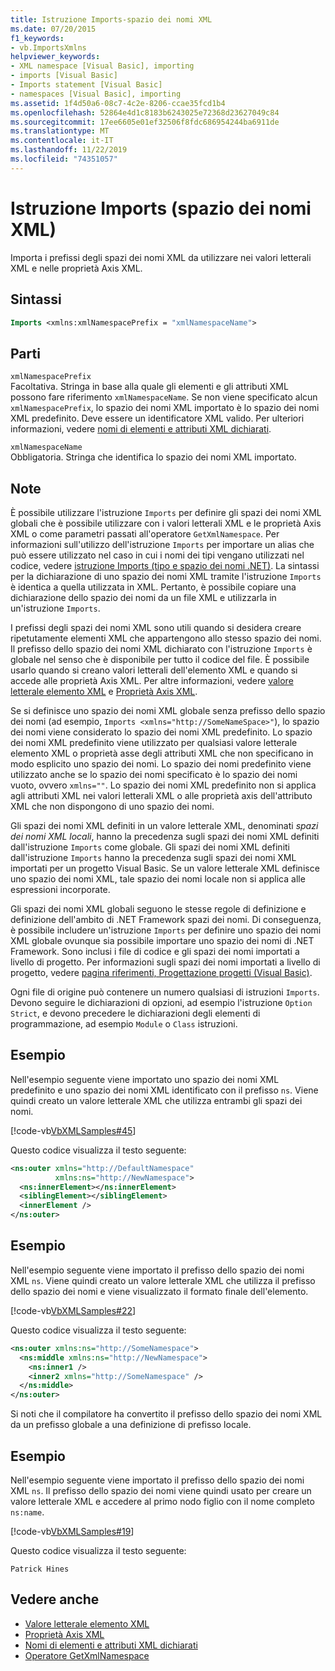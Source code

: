 ```yaml
---
title: Istruzione Imports-spazio dei nomi XML
ms.date: 07/20/2015
f1_keywords:
- vb.ImportsXmlns
helpviewer_keywords:
- XML namespace [Visual Basic], importing
- imports [Visual Basic]
- Imports statement [Visual Basic]
- namespaces [Visual Basic], importing
ms.assetid: 1f4d50a6-08c7-4c2e-8206-ccae35fcd1b4
ms.openlocfilehash: 52864e4d1c8183b6243025e72368d23627049c84
ms.sourcegitcommit: 17ee6605e01ef32506f8fdc686954244ba6911de
ms.translationtype: MT
ms.contentlocale: it-IT
ms.lasthandoff: 11/22/2019
ms.locfileid: "74351057"
---
```

# <a name="imports-statement-xml-namespace"></a>Istruzione Imports (spazio dei nomi XML)

Importa i prefissi degli spazi dei nomi XML da utilizzare nei valori letterali XML e nelle proprietà Axis XML.

## <a name="syntax"></a>Sintassi

```vb
Imports <xmlns:xmlNamespacePrefix = "xmlNamespaceName">
```

## <a name="parts"></a>Parti

`xmlNamespacePrefix`  
Facoltativa. Stringa in base alla quale gli elementi e gli attributi XML possono fare riferimento `xmlNamespaceName`. Se non viene specificato alcun `xmlNamespacePrefix`, lo spazio dei nomi XML importato è lo spazio dei nomi XML predefinito. Deve essere un identificatore XML valido. Per ulteriori informazioni, vedere [nomi di elementi e attributi XML dichiarati](../../../visual-basic/programming-guide/language-features/xml/names-of-declared-xml-elements-and-attributes.md).

`xmlNamespaceName`  
Obbligatoria. Stringa che identifica lo spazio dei nomi XML importato.

## <a name="remarks"></a>Note

È possibile utilizzare l'istruzione `Imports` per definire gli spazi dei nomi XML globali che è possibile utilizzare con i valori letterali XML e le proprietà Axis XML o come parametri passati all'operatore `GetXmlNamespace`. Per informazioni sull'utilizzo dell'istruzione `Imports` per importare un alias che può essere utilizzato nel caso in cui i nomi dei tipi vengano utilizzati nel codice, vedere [istruzione Imports (tipo e spazio dei nomi .NET)](../../../visual-basic/language-reference/statements/imports-statement-net-namespace-and-type.md). La sintassi per la dichiarazione di uno spazio dei nomi XML tramite l'istruzione `Imports` è identica a quella utilizzata in XML. Pertanto, è possibile copiare una dichiarazione dello spazio dei nomi da un file XML e utilizzarla in un'istruzione `Imports`.

I prefissi degli spazi dei nomi XML sono utili quando si desidera creare ripetutamente elementi XML che appartengono allo stesso spazio dei nomi. Il prefisso dello spazio dei nomi XML dichiarato con l'istruzione `Imports` è globale nel senso che è disponibile per tutto il codice del file. È possibile usarlo quando si creano valori letterali dell'elemento XML e quando si accede alle proprietà Axis XML. Per altre informazioni, vedere [valore letterale elemento XML](../../../visual-basic/language-reference/xml-literals/xml-element-literal.md) e [Proprietà Axis XML](../../../visual-basic/language-reference/xml-axis/index.md).

Se si definisce uno spazio dei nomi XML globale senza prefisso dello spazio dei nomi (ad esempio, `Imports <xmlns="http://SomeNameSpace>"`), lo spazio dei nomi viene considerato lo spazio dei nomi XML predefinito. Lo spazio dei nomi XML predefinito viene utilizzato per qualsiasi valore letterale elemento XML o proprietà asse degli attributi XML che non specificano in modo esplicito uno spazio dei nomi. Lo spazio dei nomi predefinito viene utilizzato anche se lo spazio dei nomi specificato è lo spazio dei nomi vuoto, ovvero `xmlns=""`. Lo spazio dei nomi XML predefinito non si applica agli attributi XML nei valori letterali XML o alle proprietà axis dell'attributo XML che non dispongono di uno spazio dei nomi.

Gli spazi dei nomi XML definiti in un valore letterale XML, denominati *spazi dei nomi XML locali*, hanno la precedenza sugli spazi dei nomi XML definiti dall'istruzione `Imports` come globale. Gli spazi dei nomi XML definiti dall'istruzione `Imports` hanno la precedenza sugli spazi dei nomi XML importati per un progetto Visual Basic. Se un valore letterale XML definisce uno spazio dei nomi XML, tale spazio dei nomi locale non si applica alle espressioni incorporate.

Gli spazi dei nomi XML globali seguono le stesse regole di definizione e definizione dell'ambito di .NET Framework spazi dei nomi. Di conseguenza, è possibile includere un'istruzione `Imports` per definire uno spazio dei nomi XML globale ovunque sia possibile importare uno spazio dei nomi di .NET Framework. Sono inclusi i file di codice e gli spazi dei nomi importati a livello di progetto. Per informazioni sugli spazi dei nomi importati a livello di progetto, vedere [pagina riferimenti, Progettazione progetti (Visual Basic)](/visualstudio/ide/reference/references-page-project-designer-visual-basic).

Ogni file di origine può contenere un numero qualsiasi di istruzioni `Imports`. Devono seguire le dichiarazioni di opzioni, ad esempio l'istruzione `Option Strict`, e devono precedere le dichiarazioni degli elementi di programmazione, ad esempio `Module` o `Class` istruzioni.

## <a name="example"></a>Esempio

Nell'esempio seguente viene importato uno spazio dei nomi XML predefinito e uno spazio dei nomi XML identificato con il prefisso `ns`. Viene quindi creato un valore letterale XML che utilizza entrambi gli spazi dei nomi.

[!code-vb[VbXMLSamples#45](~/samples/snippets/visualbasic/VS_Snippets_VBCSharp/VbXMLSamples/VB/Module1.vb#45)]

Questo codice visualizza il testo seguente:

```xml
<ns:outer xmlns="http://DefaultNamespace"
          xmlns:ns="http://NewNamespace">
  <ns:innerElement></ns:innerElement>
  <siblingElement></siblingElement>
  <innerElement />
</ns:outer>
```

## <a name="example"></a>Esempio

Nell'esempio seguente viene importato il prefisso dello spazio dei nomi XML `ns`. Viene quindi creato un valore letterale XML che utilizza il prefisso dello spazio dei nomi e viene visualizzato il formato finale dell'elemento.

[!code-vb[VbXMLSamples#22](~/samples/snippets/visualbasic/VS_Snippets_VBCSharp/VbXMLSamples/VB/XMLSamples10.vb#22)]

Questo codice visualizza il testo seguente:

```xml
<ns:outer xmlns:ns="http://SomeNamespace">
  <ns:middle xmlns:ns="http://NewNamespace">
    <ns:inner1 />
    <inner2 xmlns="http://SomeNamespace" />
  </ns:middle>
</ns:outer>
```

Si noti che il compilatore ha convertito il prefisso dello spazio dei nomi XML da un prefisso globale a una definizione di prefisso locale.

## <a name="example"></a>Esempio

Nell'esempio seguente viene importato il prefisso dello spazio dei nomi XML `ns`. Il prefisso dello spazio dei nomi viene quindi usato per creare un valore letterale XML e accedere al primo nodo figlio con il nome completo `ns:name`.

[!code-vb[VbXMLSamples#19](~/samples/snippets/visualbasic/VS_Snippets_VBCSharp/VbXMLSamples/VB/XMLSamples8.vb#19)]

Questo codice visualizza il testo seguente:

`Patrick Hines`

## <a name="see-also"></a>Vedere anche

- [Valore letterale elemento XML](../../../visual-basic/language-reference/xml-literals/xml-element-literal.md)
- [Proprietà Axis XML](../../../visual-basic/language-reference/xml-axis/index.md)
- [Nomi di elementi e attributi XML dichiarati](../../../visual-basic/programming-guide/language-features/xml/names-of-declared-xml-elements-and-attributes.md)
- [Operatore GetXmlNamespace](../../../visual-basic/language-reference/operators/getxmlnamespace-operator.md)
